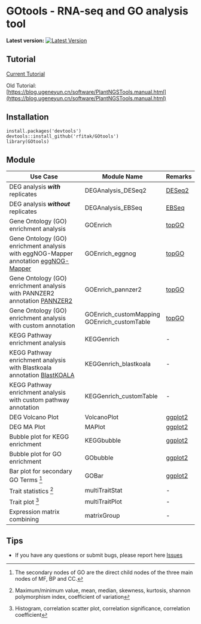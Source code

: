 # GOtools - RNA-seq and GO analysis tool


**Latest version:** [![Latest Version](https://img.shields.io/github/release/biomarble/PlantNGSTools.svg?style=flat?maxAge=86400)](https://github.com/biomarble/PlantNGSTools/releases)


## Tutorial

[Current Tutorial](./tutorial.md)

Old Tutorial:
[https://blog.ugeneyun.cn/software/PlantNGSTools.manual.html](https://blog.ugeneyun.cn/software/PlantNGSTools.manual.html)



## Installation



```
install.packages('devtools')
devtools::install_github('rfitak/GOtools')
library(GOtools)
```



## Module


|Use Case|Module Name| Remarks                                                |
|-|-|-|
|DEG analysis ***with*** replicates|DEGAnalysis_DESeq2|[DESeq2](https://doi.org/10.1186/s13059-014-0550-8)|
|DEG analysis ***without*** replicates|DEGAnalysis_EBSeq|[EBSeq](https://doi.org/10.1093/bioinformatics/btt087)|
|Gene Ontology (GO) enrichment analysis|GOEnrich|[topGO](https://doi.org/10.1093/bioinformatics/btl140)|
|Gene Ontology (GO) enrichment analysis with eggNOG-Mapper annotation [eggNOG-Mapper](http://eggnog-mapper.embl.de/)|GOEnrich_eggnog| [topGO](https://doi.org/10.1093/bioinformatics/btl140)|
|Gene Ontology (GO) enrichment analysis with PANNZER2 annotation [PANNZER2](http://ekhidna2.biocenter.helsinki.fi/sanspanz/)|GOEnrich_pannzer2| [topGO](https://doi.org/10.1093/bioinformatics/btl140)|
|Gene Ontology (GO) enrichment analysis with custom annotation|GOEnrich_customMapping<br>GOEnrich_customTable|[topGO](https://doi.org/10.1093/bioinformatics/btl140) |
|KEGG Pathway enrichment analysis|KEGGenrich|-|
|KEGG Pathway enrichment analysis with Blastkoala annotation [BlastKOALA](https://www.kegg.jp/blastkoala/)|KEGGenrich_blastkoala| - |
|KEGG Pathway enrichment analysis with custom pathway annotation|KEGGenrich_customTable| - |
|DEG Volcano Plot|VolcanoPlot|[ggplot2](https://ggplot2.tidyverse.org/)|
|DEG MA Plot|MAPlot|[ggplot2](https://ggplot2.tidyverse.org/)|
|Bubble plot for KEGG enrichment|KEGGbubble|[ggplot2](https://ggplot2.tidyverse.org/)|
|Bubble plot for GO enrichment|GObubble|[ggplot2](https://ggplot2.tidyverse.org/)<br>|
|Bar plot for secondary GO Terms [^1]|GOBar|[ggplot2](https://ggplot2.tidyverse.org/)<br>|
|Trait statistics [^2]|multiTraitStat|-|
|Trait plot [^3]| multiTraitPlot|-|
|Expression matrix combining|matrixGroup|-|


[^1]: The secondary nodes of GO are the direct child nodes of the three main nodes of MF, BP and CC.
[^2]: Maximum/minimum value, mean, median, skewness, kurtosis, shannon polymorphism index, coefficient of variation
[^3]: Histogram, correlation scatter plot, correlation significance, correlation coefficient

## Tips

- If you have any questions or submit bugs, please report here [Issues](https://github.com/rfitak/GOtools/issues)

